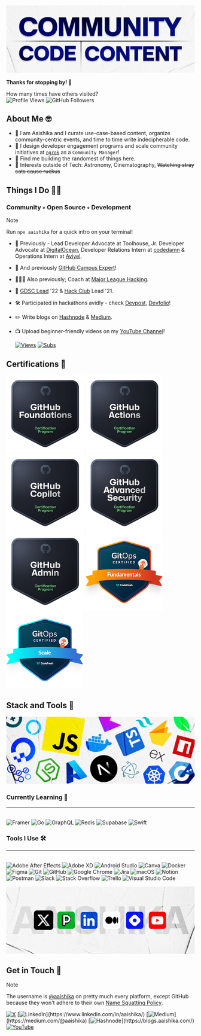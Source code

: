 ![Header](repository-assets/banner.png "Header Image")

**Thanks for stopping by! 👋**

How many times have others visited?
\
![Profile Views](https://komarev.com/ghpvc/?username=aaishikasb&style=for-the-badge&label=%20👀%20) ![GitHub Followers](https://img.shields.io/github/followers/aaishikasb?style=for-the-badge&logo=github
)

## About Me 🤓

- 📣 I am Aaishika and I curate use-case-based content, organize community-centric events, and time to time write indecipherable code.
- 🚢 I design developer engagement programs and scale community initiatives at [`ngrok`](http://ngrok.com) as a `Community Manager`!
- 🦆 Find me building the randomest of things here.
- 🔭 Interests outside of Tech: Astronomy, Cinematography, ~~Watching stray cats cause ruckus~~

## Things I Do 🧑‍💻

### Community ◦ Open Source ◦ Development

> [!NOTE]
> Run `npx aaishika` for a quick intro on your terminal!

- 💼 Previously - Lead Developer Advocate at Toolhouse, Jr. Developer Advocate at [DigitalOcean](https://www.digitalocean.com), Developer Relations Intern at [codedamn](https://codedamn.com/) & Operations Intern at [Aviyel](https://www.aviyel.com).
- 🚩 And previously [GitHub Campus Expert](https://education.github.com/experts)!
- 👨🏻‍💻 Also previously; Coach at [Major League Hacking](https://www.mlh.io).
- 🌱 [GDSC Lead](https://developers.google.com/community/gdsc/leads) '22 & [Hack Club](https://hackclub.com/) Lead '21.
- 🛠️ Participated in hackathons avidly - check [Devpost](https://devpost.com/aaishika), [Devfolio](https://www.devfolio.com/@aaishika)!
- ✏️ Write blogs on [Hashnode](https://blogs.aaishika.com/) & [Medium](https://www.medium.com/@Aaishika).
- 📺 Upload beginner-friendly videos on my [YouTube Channel](https://www.youtube.com/c/AaishikaSBhattacharya)!

  [![Views](https://img.shields.io/youtube/channel/views/UCIWbBxuwFhKuiikJrrqRCUQ?style=for-the-badge&color=%23FF0000&logo=youtube
)](https://youtube.com/@Aaishika) [![Subs](https://img.shields.io/youtube/channel/subscribers/UCIWbBxuwFhKuiikJrrqRCUQ?style=for-the-badge&color=%23FF0000&logo=youtube)](https://youtube.com/@Aaishika)

## Certifications 🏅

[![GitHub Foundations](repository-assets/github-foundations.png)](https://www.credly.com/badges/b7520be1-6700-4978-b58b-665ac5eb8a11/public_url) [![GitHub Actions](repository-assets/github-actions.png)](https://www.credly.com/badges/ac7e3ce2-4ef1-4af5-a9b4-7ea2a1649ceb/public_url) [![GitHub Copilot](repository-assets/github-copilot.png)](https://www.credly.com/badges/cb23b6a9-3d93-4797-a2ff-f4db39604c7f/public_url) [![GitHub Advanced Security](repository-assets/github-advanced-security.png)](https://www.credly.com/badges/56ad620a-eb9b-4f78-9dab-cdab4c6f2e75/public_url) [![GitHub Administration](repository-assets/github-administration.png)](https://www.credly.com/badges/240ed457-ae3d-43eb-9daa-bbb6f19fcf75/public_url) [![GitOps Fundamentals](repository-assets/gitops-fundamentals.png)](https://www.credly.com/badges/e0a0a336-a2a0-4274-be8f-b3c90ba2e9bb/public_url) [![GitOps at Scale](repository-assets/gitops-at-scale.png)](https://www.credly.com/badges/8c0a27c9-1a2c-417a-b9cb-662da165578e/public_url)

## Stack and Tools 🤯

![GIF](repository-assets/stacks.gif)

### Currently Learning 👀

---
\
![Framer](https://img.shields.io/badge/Framer-black?style=for-the-badge&logo=framer&logoColor=blue) ![Go](https://img.shields.io/badge/go-%2300ADD8.svg?style=for-the-badge&logo=go&logoColor=white) ![GraphQL](https://img.shields.io/badge/-GraphQL-E10098?style=for-the-badge&logo=graphql&logoColor=white) ![Redis](https://img.shields.io/badge/redis-%23DD0031.svg?style=for-the-badge&logo=redis&logoColor=white) ![Supabase](https://img.shields.io/badge/Supabase-3ECF8E?style=for-the-badge&logo=supabase&logoColor=white) ![Swift](https://img.shields.io/badge/swift-F54A2A?style=for-the-badge&logo=swift&logoColor=white)

### Tools I Use 🛠️

---
\
![Adobe After Effects](https://img.shields.io/badge/Adobe%20After%20Effects-9999FF.svg?style=for-the-badge&logo=Adobe%20After%20Effects&logoColor=white) ![Adobe XD](https://img.shields.io/badge/Adobe%20XD-470137?style=for-the-badge&logo=Adobe%20XD&logoColor=#FF61F6) ![Android Studio](https://img.shields.io/badge/Android%20Studio-3DDC84.svg?style=for-the-badge&logo=android-studio&logoColor=white) ![Canva](https://img.shields.io/badge/Canva-%2300C4CC.svg?style=for-the-badge&logo=Canva&logoColor=white) ![Docker](https://img.shields.io/badge/docker-%230db7ed.svg?style=for-the-badge&logo=docker&logoColor=white) ![Figma](https://img.shields.io/badge/figma-%23F24E1E.svg?style=for-the-badge&logo=figma&logoColor=white) ![Git](https://img.shields.io/badge/git-%23F05033.svg?style=for-the-badge&logo=git&logoColor=white) ![GitHub](https://img.shields.io/badge/github-%23121011.svg?style=for-the-badge&logo=github&logoColor=white) ![Google Chrome](https://img.shields.io/badge/Google%20Chrome-4285F4?style=for-the-badge&logo=GoogleChrome&logoColor=white) ![Jira](https://img.shields.io/badge/jira-%230A0FFF.svg?style=for-the-badge&logo=jira&logoColor=white) ![macOS](https://img.shields.io/badge/mac%20os-000000?style=for-the-badge&logo=macos&logoColor=F0F0F0) ![Notion](https://img.shields.io/badge/Notion-%23000000.svg?style=for-the-badge&logo=notion&logoColor=white) ![Postman](https://img.shields.io/badge/Postman-FF6C37?style=for-the-badge&logo=postman&logoColor=white) ![Slack](https://img.shields.io/badge/Slack-4A154B?style=for-the-badge&logo=slack&logoColor=white) ![Stack Overflow](https://img.shields.io/badge/-Stackoverflow-FE7A16?style=for-the-badge&logo=stack-overflow&logoColor=white) ![Trello](https://img.shields.io/badge/Trello-%23026AA7.svg?style=for-the-badge&logo=Trello&logoColor=white) ![Visual Studio Code](https://img.shields.io/badge/Visual%20Studio%20Code-0078d7.svg?style=for-the-badge&logo=visual-studio-code&logoColor=white)

![GIF](repository-assets/links.gif)

## Get in Touch 📱

> [!NOTE]
> The username is [@aaishika](https://links.aaishika.com) on pretty much every platform, except GitHub because they won't adhere to their own [Name Squatting Policy](https://docs.github.com/en/site-policy/other-site-policies/github-username-policy#name-squatting-policy).

[![X](https://img.shields.io/badge/X-@aaishika-%23000000.svg?style=for-the-badge&logo=X&logoColor=white)](https://twitter.com/aaishika) [![LinkedIn](https://img.shields.io/badge/linkedin-in/aaishika-%230077B5.svg?&style=for-the-badge&logo=linkedin&logoColor=white")](https://www.linkedin.com/in/aaishika/) [![Medium](https://img.shields.io/badge/Medium-@aaishika-%23000000.svg?&style=for-the-badge&logo=Medium&logoColor=white")](https://medium.com/@aaishika) [![Hashnode](https://img.shields.io/badge/Hashnode-@AAISHIKA-2962FF?style=for-the-badge&logo=hashnode&logoColor=white")](https://blogs.aaishika.com/) [![YouTube](https://img.shields.io/badge/YouTube-@aaishika-%23FF0000.svg?&style=for-the-badge&logo=YouTube&logoColor=white)](https://youtube.com/@Aaishika)
